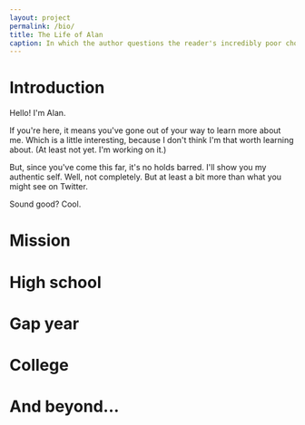 ```yaml
---
layout: project
permalink: /bio/
title: The Life of Alan
caption: In which the author questions the reader's incredibly poor choice of getting to know him. Critical thinking optional, but recommended.
---
```

# Introduction

Hello! I'm Alan.

If you're here, it means you've gone out of your way to learn more about me. Which is a little interesting, because I don't think I'm that worth learning about. (At least not yet. I'm working on it.)

But, since you've come this far, it's no holds barred. I'll show you my authentic self. Well, not completely. But at least a bit more than what you might see on Twitter.

Sound good? Cool.

# Mission

# High school

# Gap year

# College

# And beyond...